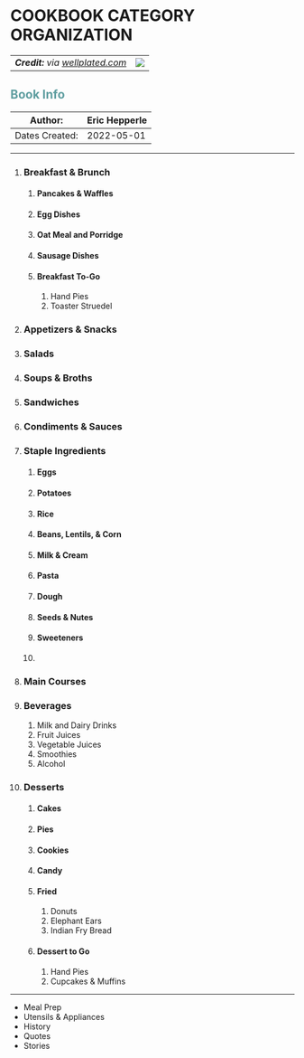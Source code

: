 <style>
h2 {
  color:cadetblue;
  font-weight: bold;
}
</style>

# COOKBOOK CATEGORY ORGANIZATION

<table>
  <tr style="max-height: 150px;">
    <td style="vertical-align: top;"><i><strong>Credit:</strong> via <a href="https://www.wellplated.com/instant-pot-steel-cut-oats/" target="_blank">wellplated.com</a></i></figcaption>
    </td>
<td  style="max-width: 200px;">
      <img src="https://www.wellplated.com/wp-content/uploads/2020/01/Instant-Pot-Steel-Cut-Oatmeal-600x665.jpg"/>
    </td>
  </tr>
</table>

## Book Info

| Author:        | Eric Hepperle |
| -------------- | ------------- |
| Dates Created: | 2022-05-01    |


---

1. ### Breakfast & Brunch
   1. #### Pancakes & Waffles
   2. #### Egg Dishes
   3. #### Oat Meal and Porridge
   4. #### Sausage Dishes
   5. #### Breakfast To-Go
      1. Hand Pies
      2. Toaster Struedel
2. ### Appetizers & Snacks
3. ### Salads
4. ### Soups & Broths
5. ### Sandwiches
6. ### Condiments & Sauces
7. ### Staple Ingredients
   1. #### Eggs
   2. #### Potatoes
   3. #### Rice
   4. #### Beans, Lentils, & Corn
   5. #### Milk & Cream
   6. #### Pasta
   7. #### Dough
   8. #### Seeds & Nutes
   9. #### Sweeteners
   10. 
8. ### Main Courses
9.  ### Beverages
    1.  Milk and Dairy Drinks
    2.  Fruit Juices
    3.  Vegetable Juices
    4.  Smoothies
    5.  Alcohol
10. ### Desserts
    1.  #### Cakes
    2.  #### Pies
    3.  #### Cookies
    4.  #### Candy
    5.  #### Fried
        1.  Donuts
        2.  Elephant Ears
        3.  Indian Fry Bread
    6.  #### Dessert to Go
        1.  Hand Pies
        2.  Cupcakes & Muffins

---

- Meal Prep
- Utensils & Appliances
- History
- Quotes
- Stories